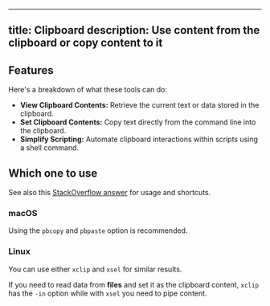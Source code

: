 ---
title: Clipboard
description: Use content from the clipboard or copy content to it
----

## Features

Here's a breakdown of what these tools can do:

* **View Clipboard Contents:** Retrieve the current text or data stored in the clipboard.
* **Set Clipboard Contents:** Copy text directly from the command line into the clipboard.
* **Simplify Scripting:** Automate clipboard interactions within scripts using a shell command.

## Which one to use

See also this [StackOverflow answer](https://stackoverflow.com/questions/749544/pipe-to-from-the-clipboard-in-bash-script) for usage and shortcuts.

### macOS

Using the `pbcopy` and `pbpaste` option is recommended.

### Linux

You can use either `xclip` and `xsel` for similar results.

If you need to read data from **files** and set it as the clipboard content, `xclip` has the `-in` option while with `xsel` you need to pipe content.
